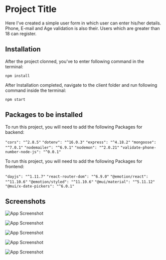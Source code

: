 
# Project Title
Here I've created a simple user form in which user can enter his/her details. Phone, E-mail and Age validation is also their. Users which are greater than 18 can register.


## Installation
After the project clonned, you've to enter following command in the terminal:

`npm install`

After Installation completed, navigate to the client folder and run following command inside the terminal:

`npm start`

    
## Packages to be installed

To run this project, you will need to add the following Packages for backend:

`"cors": "^2.8.5"`
`"dotenv": "^16.0.3"`
`"express": "^4.18.2"`
`"mongoose": "^7.0.1"`
`"nodemailer": "^6.9.1"`
`"nodemon": "^2.0.21"`
`"validate-phone-number-node-js": "^0.0.1"`

To run this project, you will need to add the following Packages for frontend:

`"dayjs": "^1.11.7"`
`"react-router-dom": "^6.9.0"`
`"@emotion/react": "^11.10.6"`
`"@emotion/styled": "^11.10.6"`
`"@mui/material": "^5.11.12"`
`"@mui/x-date-pickers": "^6.0.1"`

## Screenshots

![App Screenshot](https://drive.google.com/file/d/1NGccJaBjDhNffu_L9juBtDqhm3TEesfD/view?usp=share_link)

![App Screenshot](https://drive.google.com/file/d/1UD8pRUIvqzMG4xkgS5tiXbJCIUgtELQE/view?usp=share_link)

![App Screenshot](https://drive.google.com/file/d/1rETW_lYBowyfwVfiuw5n2fO755bRL0xs/view?usp=share_link)

![App Screenshot](https://drive.google.com/file/d/17t-Z9qVHeBCaAinqHpPFxJeaMW7Mqhb2/view?usp=share_link)

![App Screenshot](https://drive.google.com/file/d/1GaWsGIjQ26gm1sQd2jTyjWrx_dOTepuP/view?usp=share_link)


